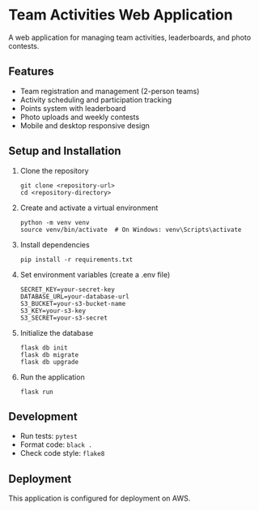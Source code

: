 # Team Activities Web Application

A web application for managing team activities, leaderboards, and photo contests.

## Features

- Team registration and management (2-person teams)
- Activity scheduling and participation tracking
- Points system with leaderboard
- Photo uploads and weekly contests
- Mobile and desktop responsive design

## Setup and Installation

1. Clone the repository
   ```
   git clone <repository-url>
   cd <repository-directory>
   ```

2. Create and activate a virtual environment
   ```
   python -m venv venv
   source venv/bin/activate  # On Windows: venv\Scripts\activate
   ```

3. Install dependencies
   ```
   pip install -r requirements.txt
   ```

4. Set environment variables (create a .env file)
   ```
   SECRET_KEY=your-secret-key
   DATABASE_URL=your-database-url
   S3_BUCKET=your-s3-bucket-name
   S3_KEY=your-s3-key
   S3_SECRET=your-s3-secret
   ```

5. Initialize the database
   ```
   flask db init
   flask db migrate
   flask db upgrade
   ```

6. Run the application
   ```
   flask run
   ```

## Development

- Run tests: `pytest`
- Format code: `black .`
- Check code style: `flake8`

## Deployment

This application is configured for deployment on AWS.
